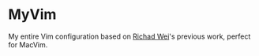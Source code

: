 # MyVim
My entire Vim configuration based on [Richad Wei](https://github.com/rxwei)'s previous work, perfect for MacVim.
